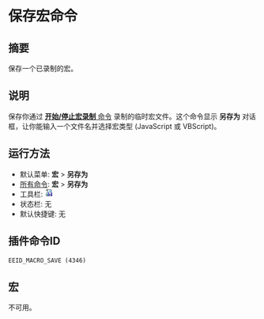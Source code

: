 # 保存宏命令

## 摘要

保存一个已录制的宏。

## 说明

保存你通过 [**开始/停止宏录制** 命令](quick_macro_record) 录制的临时宏文件。这个命令显示 **另存为** 对话框，让你能输入一个文件名并选择宏类型 (JavaScript 或 VBScript)。

## 运行方法

- 默认菜单: **宏** \> **另存为**
- [所有命令](../tools/all_commands): **宏**
\> **另存为**
- 工具栏: ![](../../images/macrosave.png)
- 状态栏: 无
- 默认快捷键: 无

## 插件命令ID

```
EEID_MACRO_SAVE (4346)
```

## 宏

不可用。
